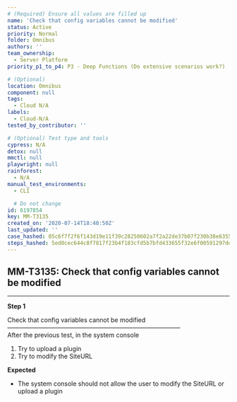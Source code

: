 ```yaml
---
# (Required) Ensure all values are filled up
name: 'Check that config variables cannot be modified'
status: Active
priority: Normal
folder: Omnibus
authors: ''
team_ownership:
  - Server Platform
priority_p1_to_p4: P3 - Deep Functions (Do extensive scenarios work?)

# (Optional)
location: Omnibus
component: null
tags:
  - Cloud N/A
labels:
  - Cloud-N/A
tested_by_contributor: ''

# (Optional) Test type and tools
cypress: N/A
detox: null
mmctl: null
playwright: null
rainforest:
  - N/A
manual_test_environments:
  - CLI

  # Do not change
id: 6197854
key: MM-T3135
created_on: '2020-07-14T18:40:50Z'
last_updated: ''
case_hashed: 05c6f7f2f6f143d19e11f39c28250602a7f2a22de37b07f230b38e635555784628a1af4e6adb3731f03cd2a238c4f111
steps_hashed: 5ed0cec644c8f7817f23b4f183cfd5b7bfd433655f32e6f00591297ddfe403e896f6e6ed9c0a0a89f941a5ecdf282597
---
```


<!-- (Auto-generated) Based on frontmatter's "key" and "name" -->

## MM-T3135: Check that config variables cannot be modified

---

**Step 1**

Check that config variables cannot be modified\
————————————————————————————\
After the previous test, in the system console

1. Try to upload a plugin
2. Try to modify the SiteURL

**Expected**

- The system console should not allow the user to modify the SiteURL or upload a plugin
